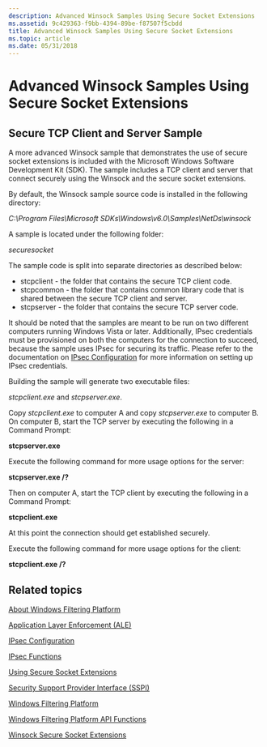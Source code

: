 ```yaml
---
description: Advanced Winsock Samples Using Secure Socket Extensions
ms.assetid: 9c429363-f9bb-4394-89be-f87507f5cbdd
title: Advanced Winsock Samples Using Secure Socket Extensions
ms.topic: article
ms.date: 05/31/2018
---
```


# Advanced Winsock Samples Using Secure Socket Extensions

## Secure TCP Client and Server Sample

A more advanced Winsock sample that demonstrates the use of secure socket extensions is included with the Microsoft Windows Software Development Kit (SDK). The sample includes a TCP client and server that connect securely using the Winsock and the secure socket extensions.

By default, the Winsock sample source code is installed in the following directory:

*C:\\Program Files\\Microsoft SDKs\\Windows\\v6.0\\Samples\\NetDs\\winsock*

A sample is located under the following folder:

*securesocket*

The sample code is split into separate directories as described below:

-   stcpclient - the folder that contains the secure TCP client code.
-   stcpcommon - the folder that contains common library code that is shared between the secure TCP client and server.
-   stcpserver - the folder that contains the secure TCP server code.

It should be noted that the samples are meant to be run on two different computers running Windows Vista or later. Additionally, IPsec credentials must be provisioned on both the computers for the connection to succeed, because the sample uses IPsec for securing its traffic. Please refer to the documentation on [IPsec Configuration](/windows/desktop/FWP/ipsec-configuration) for more information on setting up IPsec credentials.

Building the sample will generate two executable files:

*stcpclient.exe* and *stcpserver.exe*.

Copy *stcpclient.exe* to computer A and copy *stcpserver.exe* to computer B. On computer B, start the TCP server by executing the following in a Command Prompt:

**stcpserver.exe**

Execute the following command for more usage options for the server:

**stcpserver.exe /?**

Then on computer A, start the TCP client by executing the following in a Command Prompt:

**stcpclient.exe <fully-qualified-DNS-name-for-machine-B>**

At this point the connection should get established securely.

Execute the following command for more usage options for the client:

**stcpclient.exe /?**

## Related topics

<dl> <dt>

[About Windows Filtering Platform](/windows/desktop/FWP/about-windows-filtering-platform)
</dt> <dt>

[Application Layer Enforcement (ALE)](/windows/desktop/FWP/application-layer-enforcement--ale-)
</dt> <dt>

[IPsec Configuration](/windows/desktop/FWP/ipsec-configuration)
</dt> <dt>

[IPsec Functions](/windows/desktop/FWP/fwp-ipsec-functions)
</dt> <dt>

[Using Secure Socket Extensions](using-secure-socket-extensions.md)
</dt> <dt>

[Security Support Provider Interface (SSPI)](/windows/desktop/Rpc/security-support-provider-interface-sspi-)
</dt> <dt>

[Windows Filtering Platform](/windows/desktop/FWP/windows-filtering-platform-start-page)
</dt> <dt>

[Windows Filtering Platform API Functions](/windows/desktop/FWP/fwp-functions)
</dt> <dt>

[Winsock Secure Socket Extensions](winsock-secure-socket-extensions.md)
</dt> </dl>

 

 
